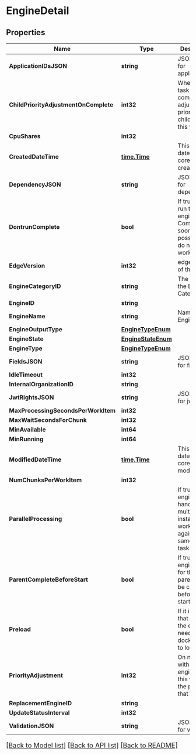 # EngineDetail

## Properties

Name | Type | Description | Notes
------------ | ------------- | ------------- | -------------
**ApplicationIDsJSON** | **string** | JSON Data for application_id | [optional] 
**ChildPriorityAdjustmentOnComplete** | **int32** | When this task completes, adjust the priority of child tasks by this value | [optional] 
**CpuShares** | **int32** |  | [optional] 
**CreatedDateTime** | [**time.Time**](time.Time.md) | This is the datetime the core was created | [optional] 
**DependencyJSON** | **string** | JSON Data for dependency | [optional] 
**DontrunComplete** | **bool** | If true, do not run this engine.  Complete as soon as possible and do not assign work. | [optional] 
**EdgeVersion** | **int32** | edge version of the engine | [optional] 
**EngineCategoryID** | **string** | The UUID of the Engine Category | [optional] 
**EngineID** | **string** |  | [optional] 
**EngineName** | **string** | Name of the Engine | [optional] 
**EngineOutputType** | [**EngineTypeEnum**](EngineTypeEnum.md) |  | [optional] 
**EngineState** | [**EngineStateEnum**](EngineStateEnum.md) |  | [optional] 
**EngineType** | [**EngineTypeEnum**](EngineTypeEnum.md) |  | [optional] 
**FieldsJSON** | **string** | JSON Data for fields | [optional] 
**IdleTimeout** | **int32** |  | [optional] 
**InternalOrganizationID** | **string** |  | [optional] 
**JwtRightsJSON** | **string** | JSON Data for jwt_rights | [optional] 
**MaxProcessingSecondsPerWorkItem** | **int32** |  | [optional] 
**MaxWaitSecondsForChunk** | **int32** |  | [optional] 
**MinAvailable** | **int64** |  | [optional] 
**MinRunning** | **int64** |  | [optional] 
**ModifiedDateTime** | [**time.Time**](time.Time.md) | This is the datetime the core was last modified. | [optional] 
**NumChunksPerWorkItem** | **int32** |  | [optional] 
**ParallelProcessing** | **bool** | If true, the engine can handle multiple instances working against the same chunk task. | [optional] 
**ParentCompleteBeforeStart** | **bool** | If true, the engine waits for the parent(s) to be complete before starting | [optional] 
**Preload** | **bool** | If it is &#x60;true&#x60;, that means the engine need to pull docker image to local | [optional] 
**PriorityAdjustment** | **int32** | On new tasks with this engine, add this value to the priority of that task | [optional] 
**ReplacementEngineID** | **string** |  | [optional] 
**UpdateStatusInterval** | **int32** |  | [optional] 
**ValidationJSON** | **string** | JSON Data for validation | [optional] 

[[Back to Model list]](../README.md#documentation-for-models) [[Back to API list]](../README.md#documentation-for-api-endpoints) [[Back to README]](../README.md)

<style>
     p, ul, ol, li { font-size: 18px !important;}
</style>


